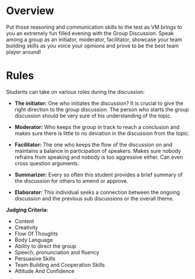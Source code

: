 <!-- TITLE: Group Discussion -->
<!-- SUBTITLE: If you can't add to the discussion,don't subtract by talking -->

# Overview
Put those reasoning and communication skills to the test as VM brings to you an extremely fun filled evening with the Group Discussion.
Speak among a group as an initiator, moderator, facilitator, showcase your team building skills as you voice your opinions and prove to be the best team player around!

# Rules 
Students can take on various roles during the discussion:

- **The initiator:** One who initiates the discussion? It is crucial to give the right direction to the group discussion. The person who starts the group discussion should be very sure of his understanding of the topic.

-  **Moderator:** Who keeps the group in track to reach a conclusion and makes sure there is little to no deviation in the discussion from the topic.

- **Facilitator:** The one who keeps the flow of the discussion on and maintains a balance in participation of speakers. Makes sure nobody refrains from speaking and nobody is too aggressive either. Can even cross question arguments.

- **Summarizer:** Every so often this student provides a brief summary of the discussion for others to amend or approve.

- **Elaborator:** This individual seeks a connection between the ongoing discussion and the previous sub discussions or the overall theme.

**Judging Criteria:**

- Content
- Creativity
- Flow Of Thoughts
- Body Language
- Ability to direct the group
- Speech, pronunciation and fluency
- Persuasive Skills
- Team Building and Cooperation Skills
- Attitude And Confidence




